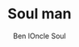 ---
layout: post
title: Soul man
author: Ben lOncle Soul
language: "Français"
image:
  artist: ben-loncle-soul.png
---